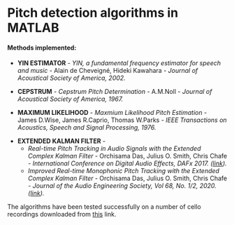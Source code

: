 <h1>Pitch detection algorithms in MATLAB</h1>

<h4>Methods implemented:</h4>
<ul>
<li><b>YIN ESTIMATOR</b> - <i>YIN, a fundamental frequency estimator for speech and music </i> - Alain de Cheveigné, Hideki Kawahara - 
<i>Journal of Acoustical Society of America, 2002.</i></li>
<p><li><b>CEPSTRUM</b> - <i>Cepstrum Pitch Determination</i> - A.M.Noll - <i>Journal of Acoustical Society of America, 1967.</i>
</li></p>
<p><li><b>MAXIMUM LIKELIHOOD</b> - <i>Maxmium Likelihood Pitch Estimation</i> - James D.Wise, James R.Caprio, Thomas W.Parks - 
<i>IEEE Transactions on Acoustics, Speech and Signal Processing, 1976.</i></li><p>
<li><b>EXTENDED KALMAN FILTER</b> - 
 <ul> 
  <li><i>Real-time Pitch Tracking in Audio Signals with the Extended Complex Kalman Filter </i> - Orchisama Das, Julius O. Smith, Chris Chafe - <i> International Conference on Digital Audio Effects, DAFx 2017. (<a href = "http://www.dafx17.eca.ed.ac.uk/papers/DAFx17_paper_21.pdf">link</a>).</i></li>
  <li> <i> Improved Real-time Monophonic Pitch Tracking with the Extended Complex Kalman Filter </i> -   Orchisama Das, Julius O. Smith, Chris Chafe - <i> Journal of the Audio Engineering Society, Vol 68, No. 1/2, 2020. (<a href = "https://www.aes.org/e-lib/browse.cfm?elib=20719">link</a>).</i></li></ul> 
 </li></p>
</ul>
<p>
The algorithms have been tested successfully on a number of cello recordings downloaded from <a href = "http://theremin.music.uiowa.edu/MIS.html#">
this</a> link.</p>

